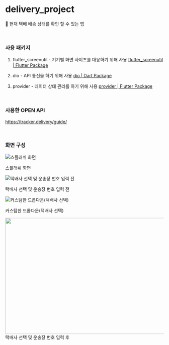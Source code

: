 # delivery_project

📌 현재 택배 배송 상태를 확인 할 수 있는 앱

<br>

### 사용 패키지
1. flutter_screenutil - 기기별 화면 사이즈를 대응하기 위해 사용
    [flutter_screenutil | Flutter Package](https://pub.dev/packages/flutter_screenutil)
    

2. dio - API 통신을 하기 위해 사용
    [dio | Dart Package](https://pub.dev/packages/dio)
    

3. provider - 데이터 상태 관리를 하기 위해 사용
    [provider | Flutter Package](https://pub.dev/packages/provider)

<br>

### 사용한 OPEN API
https://tracker.delivery/guide/

<br>

### 화면 구성
![스플래쉬 화면](https://s3-us-west-2.amazonaws.com/secure.notion-static.com/c68432c2-21e1-4f71-9af7-72827d192b45/Simulator_Screen_Shot_-_iPhone_12_Pro_Max_-_2022-01-15_at_13.38.24.png)

스플래쉬 화면

![택배사 선택 및 운송장 번호 입력 전](https://s3-us-west-2.amazonaws.com/secure.notion-static.com/0039854d-f29f-4cdd-a4fa-a3ca53b9be53/Simulator_Screen_Shot_-_iPhone_12_Pro_Max_-_2022-01-15_at_13.38.28.png)

택배사 선택 및 운송장 번호 입력 전

![커스텀한 드롭다운(택배사 선택)](https://s3-us-west-2.amazonaws.com/secure.notion-static.com/ae5d4c27-1680-478f-9a18-bf900adc2b4c/Simulator_Screen_Shot_-_iPhone_12_Pro_Max_-_2022-01-15_at_13.38.35.png)

커스텀한 드롭다운(택배사 선택)

<img src="![Simulator%20Screen%20Shot%20-%20iPhone%2012%20Pro%20Max%20-%202022-01-15%20at%2013 38 24](https://user-images.githubusercontent.com/66982928/150528805-5e687335-aae8-4ef3-901b-14cf3f9288f4.png)"  width="700" height="370">
택배사 선택 및 운송장 번호 입력 후
